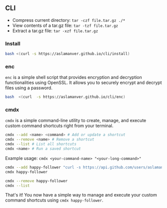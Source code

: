 ## CLI

- Compress current directory: `tar -czf file.tar.gz ./*`
- View contents of a tar.gz file: `tar -tzf file.tar.gz`
- Extract a tar.gz file: `tar -xzf file.tar.gz`

### Install

```sh
bash <(curl -s https://aslamanver.github.io/cli/install)
```

### enc

`enc` is a simple shell script that provides encryption and decryption functionalities using OpenSSL. It allows you to securely encrypt and decrypt files using a password.

```sh
bash  <(curl  -s https://aslamanver.github.io/cli/enc)
```

### cmdx

`cmdx` is a simple command-line utility to create, manage, and execute custom command shortcuts right from your terminal.

```sh
cmdx --add <name> <command> # Add or update a shortcut
cmdx --remove <name> # Remove a shortcut
cmdx --list # List all shortcuts
cmdx <name> # Run a saved shortcut
```

Example usage: `cmdx <your-command-name> "<your-long-command>"`

```sh
cmdx --add happy-follower "curl -s https://api.github.com/users/aslamanver/followers | jq -r '.[0].avatar_url'"
cmdx happy-follower

cmdx --remove happy-follower
cmdx --list
```

That's it! You now have a simple way to manage and execute your custom command shortcuts using `cmdx happy-follower`.
